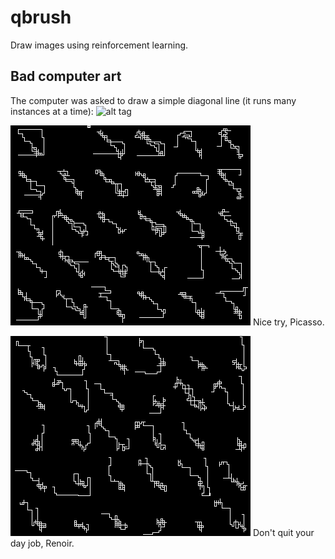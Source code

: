 qbrush
======
Draw images using reinforcement learning.

Bad computer art
----------------
The computer was asked to draw a simple diagonal line (it runs many instances at a time):
![alt tag](https://raw.githubusercontent.com/awentzonline/qbrush/master/examples/readme/slash0.png)

![alt tag](https://raw.githubusercontent.com/awentzonline/qbrush/master/examples/readme/epoch_44.png)
Nice try, Picasso.

![alt tag](https://raw.githubusercontent.com/awentzonline/qbrush/master/examples/readme/epoch_72.png)
Don't quit your day job, Renoir.
